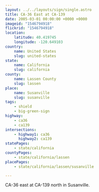 ```yaml
---
layout: ../../layouts/sign/single.astro
title: CA-36 East at CA-139
date: 2005-03-01 00:00:00 +0000 +0000
imageid: "1546794918"
flickrid: "1546794918"
location:
    latitude: 40.419745
    longitude: -120.649103
country:
    name: United States
    slug: united-states
state:
    name: California
    slug: california
county:
    name: Lassen County
    slug: lassen
place:
    name: Susanville
    slug: susanville
tags:
    - shield
    - big-green-sign
highway:
    - ca36
    - ca139
intersections:
    - highway1: ca36
      highway2: ca139
statePages:
    - state/california
countyPages:
    - state/california/lassen
placePages:
    - state/california/lassen/susanville

---
```

CA-36 east at CA-139 north in Susanville.